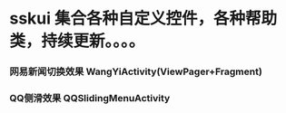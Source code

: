 ﻿# sskui 集合各种自定义控件，各种帮助类，持续更新。。。。

### 网易新闻切换效果 WangYiActivity(ViewPager+Fragment)

### QQ侧滑效果 QQSlidingMenuActivity